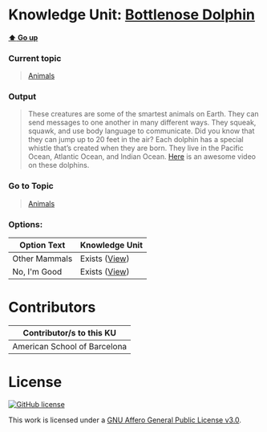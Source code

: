 # Knowledge Unit: [Bottlenose Dolphin](../../knowledge_units/animals/bottlenose-dolphin.md)

#### [:arrow_up: Go up](../../topics/animals.md)
### Current topic
> [Animals](../../topics/animals.md)
### Output
> These creatures are some of the smartest animals on Earth. They can send messages to one another in many different ways. They squeak, squawk, and use body language to communicate. Did you know that they can jump up to 20 feet in the air? Each dolphin has a special whistle that’s created when they are born. They live in the Pacific Ocean, Atlantic Ocean, and Indian Ocean. [Here](https://www.youtube.com/embed/VjMn_dVCJyA) is an awesome video on these dolphins.
### Go to Topic
> [Animals](../../topics/animals.md)

### Options: 

| Option Text | Knowledge Unit |
| - | - |  
| Other Mammals  |  Exists ([View](../../knowledge_units/animals/other-mammals.md))  |  
| No, I&#039;m Good  |  Exists ([View](../../knowledge_units/animals/no-im-good.md))  | 

# Contributors

| Contributor/s to this KU |
| - | 
| American School of Barcelona |

# License
[![GitHub license](https://img.shields.io/github/license/inbrainz/cerebro)](https://github.com/inbrainz/cerebro/blob/master/LICENSE)

This work is licensed under a [GNU Affero General Public License v3.0](https://www.gnu.org/licenses/agpl-3.0.txt).